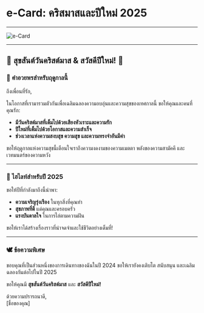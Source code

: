 # e-Card: คริสมาสและปีใหม่ 2025

---

![e-Card](ecard_hidden.png)

---

## 🎄 สุขสันต์วันคริสต์มาส & สวัสดีปีใหม่! 🎉

### 🌟 คำอวยพรสำหรับฤดูกาลนี้

ถึงเพื่อนที่รัก,

ในโอกาสที่เรามารวมตัวกันเพื่อเฉลิมฉลองความอบอุ่นและความสุขของเทศกาลนี้ ขอให้คุณและคนที่คุณรัก:

- **มีวันคริสต์มาสที่เต็มไปด้วยเสียงหัวเราะและความรัก**
- **ปีใหม่ที่เต็มไปด้วยโอกาสและความสำเร็จ**
- **ช่วงเวลาแห่งความสงบสุข ความสุข และความทรงจำอันมีค่า**

ขอให้ฤดูกาลแห่งความสุขนี้เตือนใจเราถึงความงดงามของความเมตตา พลังของความสามัคคี และเวทมนตร์ของความหวัง

---

### 🌈 ไฮไลท์สำหรับปี 2025

ขอให้ปีที่กำลังมาถึงนี้นำพา:

- **ความเจริญรุ่งเรือง** ในทุกสิ่งที่คุณทำ
- **สุขภาพที่ดี** แด่คุณและครอบครัว
- **แรงบันดาลใจ** ในการไล่ตามความฝัน

ขอให้เราได้สร้างเรื่องราวที่น่าจดจำและใช้ชีวิตอย่างเต็มที่!

---

### 🕊️ ข้อความพิเศษ

ขอบคุณที่เป็นส่วนหนึ่งของการเดินทางของฉันในปี 2024 ขอให้เรายังคงเติบโต สนับสนุน และเฉลิมฉลองกันต่อไปในปี 2025

ขอให้คุณมี **สุขสันต์วันคริสต์มาส** และ **สวัสดีปีใหม่!**

ด้วยความปรารถนาดี,  
[ชื่อของคุณ]
